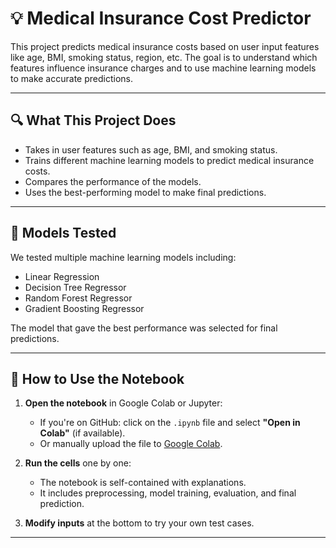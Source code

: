 # 💡 Medical Insurance Cost Predictor

This project predicts medical insurance costs based on user input features like age, BMI, smoking status, region, etc. The goal is to understand which features influence insurance charges and to use machine learning models to make accurate predictions.

---

## 🔍 What This Project Does

- Takes in user features such as age, BMI, and smoking status.
- Trains different machine learning models to predict medical insurance costs.
- Compares the performance of the models.
- Uses the best-performing model to make final predictions.

---

## 🧪 Models Tested

We tested multiple machine learning models including:
- Linear Regression
- Decision Tree Regressor
- Random Forest Regressor
- Gradient Boosting Regressor

The model that gave the best performance was selected for final predictions.

---

## 📓 How to Use the Notebook

1. **Open the notebook** in Google Colab or Jupyter:
   - If you're on GitHub: click on the `.ipynb` file and select **"Open in Colab"** (if available).
   - Or manually upload the file to [Google Colab](https://colab.research.google.com/).

2. **Run the cells** one by one:
   - The notebook is self-contained with explanations.
   - It includes preprocessing, model training, evaluation, and final prediction.

3. **Modify inputs** at the bottom to try your own test cases.

---

